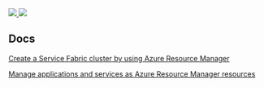 

<a href="https://ms.portal.azure.com/#create/Microsoft.Template/uri/https%3A%2F%2Fraw.githubusercontent.com%2FYanlongLi%2FDotnetCoreSample%2Fmaster%2FDeployment%2Ftemplate.json" target="_blank">
    <img src="http://azuredeploy.net/deploybutton.png"/>
</a>
<a href="http://armviz.io/#/?load=https%3A%2F%2Fraw.githubusercontent.com%2FYanlongLi%2FDotnetCoreSample%2Fmaster%2FDeployment%2Ftemplate.json" target="_blank">
    <img src="http://armviz.io/visualizebutton.png"/>
</a>


## Docs

[Create a Service Fabric cluster by using Azure Resource Manager](https://docs.microsoft.com/en-us/azure/service-fabric/service-fabric-cluster-creation-via-arm)


[Manage applications and services as Azure Resource Manager resources](https://docs.microsoft.com/en-us/azure/service-fabric/service-fabric-application-arm-resource)
